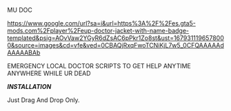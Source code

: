 MU DOC

https://www.google.com/url?sa=i&url=https%3A%2F%2Fes.gta5-mods.com%2Fplayer%2Feup-doctor-jacket-with-name-badge-templated&psig=AOvVaw2YGyR6dZsAC6pPkr1Zo8st&ust=1679311196578000&source=images&cd=vfe&ved=0CBAQjRxqFwoTCNiKjL7w5_0CFQAAAAAdAAAAABAb

EMERGENCY LOCAL DOCTOR SCRIPTS TO GET HELP ANYTIME ANYWHERE WHILE UR DEAD 

___INSTALLATION___

Just Drag And Drop Only.
